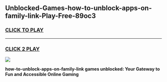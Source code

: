 
## Unblocked-Games-how-to-unblock-apps-on-family-link-Play-Free-89oc3
<h3>
<a href="https://premium76.site?title=how-to-unblock-apps-on-family-link&ref=23A">CLICK TO PLAY</a></h3>
<hr>

<h3>
<a href="https://premium76.site?title=how-to-unblock-apps-on-family-link&ref=23A">CLICK 2 PLAY</a>
  
</h3>

<a href="https://premium76.site?title=how-to-unblock-apps-on-family-link&ref=23A"><img src="https://clearcache.store/games.png"></a>


**how-to-unblock-apps-on-family-link games unblocked: Your Gateway to Fun and Accessible Online Gaming**
